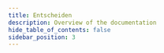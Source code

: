 ```yaml
---
title: Entscheiden
description: Overview of the documentation
hide_table_of_contents: false
sidebar_position: 3
---
```

